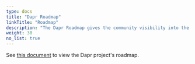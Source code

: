 ```yaml
---
type: docs
title: "Dapr Roadmap"
linkTitle: "Roadmap"
description: "The Dapr Roadmap gives the community visibility into the different priorities of the projecs"
weight: 30
no_list: true
---
```


See [this document](https://github.com/dapr/community/blob/master/roadmap.md) to view the Dapr project's roadmap.
